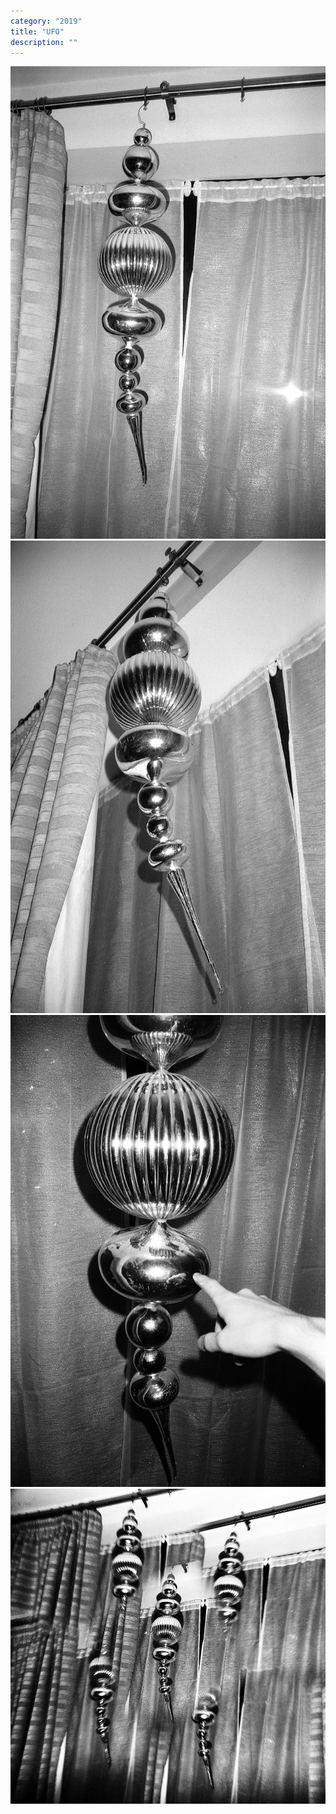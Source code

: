 ```yaml
---
category: "2019"
title: "UFO"
description: ""
---
```

![q0u7YPe2MifpmjW0pKY7.jpg](./q0u7YPe2MifpmjW0pKY7.jpg)
![G25YbT6mmdf6PnQUaNel.jpg](./G25YbT6mmdf6PnQUaNel.jpg)
![iB6LR757J0v5ppeakpiR.jpg](./iB6LR757J0v5ppeakpiR.jpg)
![ueUJVhRkQYyUMz1G7L8V.jpg](./ueUJVhRkQYyUMz1G7L8V.jpg)